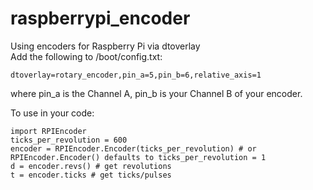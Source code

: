 # raspberrypi_encoder
Using encoders for Raspberry Pi via dtoverlay  
Add the following to /boot/config.txt:  
```
dtoverlay=rotary_encoder,pin_a=5,pin_b=6,relative_axis=1   
```
where pin_a is the Channel A, pin_b is your Channel B of your encoder.

To use in your code:  
```
import RPIEncoder  
ticks_per_revolution = 600  
encoder = RPIEncoder.Encoder(ticks_per_revolution) # or RPIEncoder.Encoder() defaults to ticks_per_revolution = 1
d = encoder.revs() # get revolutions  
t = encoder.ticks # get ticks/pulses
```
